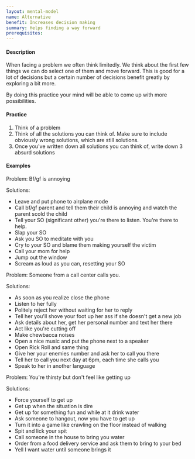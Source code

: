 ```yaml
---
layout: mental-model
name: Alternative
benefit: Increases decision making
summary: Helps finding a way forward
prerequisites: 
---
```


#### Description

When facing a problem we often think limitedly. We think about the first few things we can do select one of them and move forward. This is good for a lot of decisions but a certain number of decisions benefit greatly by exploring a bit more. 

By doing this practice your mind will be able to come up with more possibilities.


#### Practice

1. Think of a problem
2. Think of all the solutions you can think of. Make sure to include obviously wrong solutions, which are still solutions.
3. Once you've written down all solutions you can think of, write down 3 absurd solutions

#### Examples

Problem: Bf/gf is annoying

Solutions: 
- Leave and put phone to airplane mode
- Call bf/gf parent and tell them their child is annoying and watch the parent scold the child
- Tell your SO (significant other) you're there to listen. You're there to help.
- Slap your SO
- Ask you SO to meditate with you
- Cry to your SO and blame them making yourself the victim
- Call your mom for help
- Jump out the window
- Scream as loud as you can, resetting your SO

Problem: Someone from a call center calls you.

Solutions:
- As soon as you realize close the phone
- Listen to her fully
- Politely reject her without waiting for her to reply
- Tell her you'll shove your foot up her ass if she doesn't get a new job
- Ask details about her, get her personal number and text her there
- Act like you're cutting off
- Make chewbacca noises
- Open a nice music and put the phone next to a speaker
- Open Rick Roll and same thing
- Give her your enemies number and ask her to call you there
- Tell her to call you next day at 6pm, each time she calls you
- Speak to her in another language

Problem: You're thirsty but don't feel like getting up

Solutions:
- Force yourself to get up
- Get up when the situation is dire
- Get up for something fun and while at it drink water
- Ask someone to hangout, now you have to get up
- Turn it into a game like crawling on the floor instead of walking
- Spit and lick your spit
- Call someone in the house to bring you water
- Order from a food delivery service and ask them to bring to your bed
- Yell I want water until someone brings it

